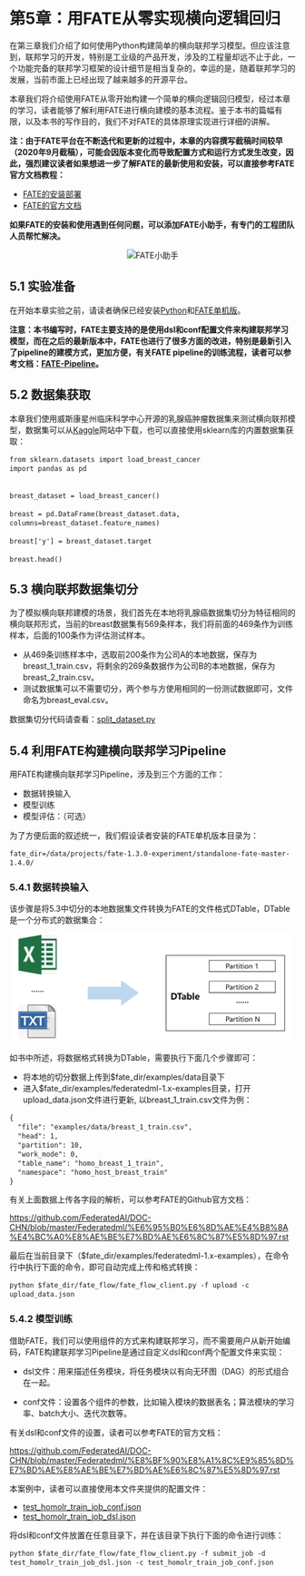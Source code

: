 # 第5章：用FATE从零实现横向逻辑回归

在第三章我们介绍了如何使用Python构建简单的横向联邦学习模型。但应该注意到，联邦学习的开发，特别是工业级的产品开发，涉及的工程量却远不止于此，一个功能完备的联邦学习框架的设计细节是相当复杂的，幸运的是，随着联邦学习的发展，当前市面上已经出现了越来越多的开源平台。

本章我们将介绍使用FATE从零开始构建一个简单的横向逻辑回归模型，经过本章的学习，读者能够了解利用FATE进行横向建模的基本流程。鉴于本书的篇幅有限，以及本书的写作目的，我们不对FATE的具体原理实现进行详细的讲解。



**注：由于FATE平台在不断迭代和更新的过程中，本章的内容撰写截稿时间较早（2020年9月截稿），可能会因版本变化而导致配置方式和运行方式发生改变，因此，强烈建议读者如果想进一步了解FATE的最新使用和安装，可以直接参考FATE官方文档教程：**

* [FATE的安装部署](https://github.com/FederatedAI/DOC-CHN/tree/master/%E9%83%A8%E7%BD%B2)
* [FATE的官方文档](https://github.com/FederatedAI/DOC-CHN)

**如果FATE的安装和使用遇到任何问题，可以添加FATE小助手，有专门的工程团队人员帮忙解决。**

<div align=center>
<img width="300" src="figures/FATE_logo.jpg" alt="FATE小助手"/>
</div>

## 5.1 实验准备

在开始本章实验之前，请读者确保已经安装[Python](https://www.anaconda.com/products/individual)和[FATE单机版](https://github.com/FederatedAI/DOC-CHN/blob/master/%E9%83%A8%E7%BD%B2/FATE%E5%8D%95%E6%9C%BA%E9%83%A8%E7%BD%B2%E6%8C%87%E5%8D%97.rst)。

**注意：本书编写时，FATE主要支持的是使用dsl和conf配置文件来构建联邦学习模型，而在之后的最新版本中，FATE也进行了很多方面的改进，特别是最新引入了pipeline的建模方式，更加方便，有关FATE pipeline的训练流程，读者可以参考文档：[FATE-Pipeline](https://github.com/FederatedAI/FATE/tree/master/examples/pipeline)。**



## 5.2 数据集获取

本章我们使用威斯康星州临床科学中心开源的乳腺癌肿瘤数据集来测试横向联邦模型，数据集可以从[Kaggle](https://www.kaggle.com/uciml/breast-cancer-wisconsin-data)网站中下载，也可以直接使用sklearn库的内置数据集获取：

```
from sklearn.datasets import load_breast_cancer
import pandas as pd 


breast_dataset = load_breast_cancer()

breast = pd.DataFrame(breast_dataset.data, columns=breast_dataset.feature_names)

breast['y'] = breast_dataset.target

breast.head()
```



## 5.3 横向联邦数据集切分

为了模拟横向联邦建模的场景，我们首先在本地将乳腺癌数据集切分为特征相同的横向联邦形式，当前的breast数据集有569条样本，我们将前面的469条作为训练样本，后面的100条作为评估测试样本。

* 从469条训练样本中，选取前200条作为公司A的本地数据，保存为breast\_1\_train.csv，将剩余的269条数据作为公司B的本地数据，保存为breast\_2\_train.csv。
* 测试数据集可以不需要切分，两个参与方使用相同的一份测试数据即可，文件命名为breast\_eval.csv。

数据集切分代码请查看：[split_dataset.py](split_dataset.py)



## 5.4 利用FATE构建横向联邦学习Pipeline

用FATE构建横向联邦学习Pipeline，涉及到三个方面的工作：

* 数据转换输入
* 模型训练
* 模型评估：（可选）

为了方便后面的叙述统一，我们假设读者安装的FATE单机版本目录为：

```
fate_dir=/data/projects/fate-1.3.0-experiment/standalone-fate-master-1.4.0/
```



### 5.4.1 数据转换输入

该步骤是将5.3中切分的本地数据集文件转换为FATE的文件格式DTable，DTable是一个分布式的数据集合：

<div align=center>
<img width="500" src="./figures/local_2_dtable.png" alt="数据格式转换"/>
</div>

如书中所述，将数据格式转换为DTable，需要执行下面几个步骤即可：

* 将本地的切分数据上传到$fate_dir/examples/data目录下
* 进入$fate_dir/examples/federatedml-1.x-examples目录，打开upload_data.json文件进行更新, 以breast_1_train.csv文件为例：

```
{
  "file": "examples/data/breast_1_train.csv",
  "head": 1,
  "partition": 10,
  "work_mode": 0,
  "table_name": "homo_breast_1_train",
  "namespace": "homo_host_breast_train"
}
```

有关上面数据上传各字段的解析，可以参考FATE的Github官方文档：

https://github.com/FederatedAI/DOC-CHN/blob/master/Federatedml/%E6%95%B0%E6%8D%AE%E4%B8%8A%E4%BC%A0%E8%AE%BE%E7%BD%AE%E6%8C%87%E5%8D%97.rst

最后在当前目录下（$fate_dir/examples/federatedml-1.x-examples），在命令行中执行下面的命令，即可自动完成上传和格式转换：

```
python $fate_dir/fate_flow/fate_flow_client.py -f upload -c upload_data.json
```



### 5.4.2 模型训练

借助FATE，我们可以使用组件的方式来构建联邦学习，而不需要用户从新开始编码，FATE构建联邦学习Pipeline是通过自定义dsl和conf两个配置文件来实现：

* dsl文件：用来描述任务模块，将任务模块以有向无环图（DAG）的形式组合在一起。

* conf文件：设置各个组件的参数，比如输入模块的数据表名；算法模块的学习率、batch大小、迭代次数等。

有关dsl和conf文件的设置，读者可以参考FATE的官方文档：

https://github.com/FederatedAI/DOC-CHN/blob/master/Federatedml/%E8%BF%90%E8%A1%8C%E9%85%8D%E7%BD%AE%E8%AE%BE%E7%BD%AE%E6%8C%87%E5%8D%97.rst

本案例中，读者可以直接使用本文件夹提供的配置文件：

* [test_homolr_train_job_conf.json](https://github.com/FederatedAI/Practicing-Federated-Learning/blob/main/chapter05_FATE_HFL/test_homolr_train_job_conf.json)
* [test_homolr_train_job_dsl.json](https://github.com/FederatedAI/Practicing-Federated-Learning/blob/main/chapter05_FATE_HFL/test_homolr_train_job_dsl.json)



将dsl和conf文件放置在任意目录下，并在该目录下执行下面的命令进行训练：

```
python $fate_dir/fate_flow/fate_flow_client.py -f submit_job -d test_homolr_train_job_dsl.json -c test_homolr_train_job_conf.json
```

